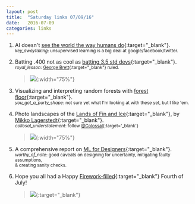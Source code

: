```yaml
---
layout: post
title:  "Saturday links 07/09/16"
date:   2016-07-09
categories: links
---
```


1. AI doesn't [see the world the way humans do](https://www.technologyreview.com/s/601819/ai-is-learning-to-see-the-world-but-not-the-way-humans-do/){:target="_blank"}.  
<small>_key_awaytaking_: unsupervised learning is a big deal at google/facebook/twitter.</small>

2. Batting .400 not as cool as [batting 3.5 std devs](https://twitter.com/kaggle/status/748977048207712257){:target="_blank"}.  
<small>_royal_lesson_: [George Brett](http://i.huffpost.com/gen/1473764/thumbs/o-GEORGE-BRETT-NATIONAL-GEOGRAPHIC-570.jpg?){:target="_blank"} ruled.</small>

	> ![](https://pbs.twimg.com/media/CmTmqA4W8AAuZzP.jpg){:width="75%"}

3. Visualizing and interpreting random forests with [forest floor](http://arxiv.org/pdf/1605.09196v2.pdf){:target="_blank"}.  
<small>_you_got_a_purty_shape_: not sure yet what I'm looking at with these yet, but I like 'em.</small>

4. Photo landscapes of the [Lands of Fin and Ice](http://www.thisiscolossal.com/2016/07/finland-and-iceland-landscapes/){:target="_blank"}, by [Mikko Lagerstedt](http://www.mikkolagerstedt.com/){:target="_blank"}.  
<small>_collosal_understatement_: follow [@Colossal](https://twitter.com/Colossal){:target='_blank'}</small>  

	> ![](http://www.thisiscolossal.com/wp-content/uploads/2016/07/mikko-3.jpg){:width="75%"}

5. A comprehensive report on [ML for Designers](https://www.oreilly.com/learning/machine-learning-for-designers){:target="_blank"}.  
<small>_worthy_of_note_: good caveats on designing for uncertainty, mitigating faulty assumptions, <br/>& creating sanity checks.</small>

6. Hope you all had a Happy [Firework-filled](https://twitter.com/rabihalameddine/status/750117742112481280){:target="_blank"} Fourth of July!  

	> ![](https://pbs.twimg.com/media/Cmj0GfuUMAE-3zE.jpg){:target="_blank"}